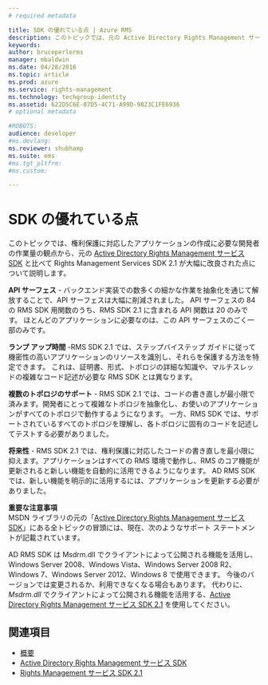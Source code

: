 ```yaml
---
# required metadata

title: SDK の優れている点 | Azure RMS
description: このトピックでは、元の Active Directory Rights Management サービス SDK から RMS SDK 2.1 が大幅に改良された点について説明します。
keywords:
author: bruceperlerms
manager: mbaldwin
ms.date: 04/28/2016
ms.topic: article
ms.prod: azure
ms.service: rights-management
ms.technology: techgroup-identity
ms.assetid: 622D5C6E-07D5-4C71-A99D-9823C1FE6936
# optional metadata

#ROBOTS:
audience: developer
#ms.devlang:
ms.reviewer: shubhamp
ms.suite: ems
#ms.tgt_pltfrm:
#ms.custom:

---
```


# SDK の優れている点
このトピックでは、権利保護に対応したアプリケーションの作成に必要な開発者の作業量の観点から、元の [Active Directory Rights Management サービス SDK](https://msdn.microsoft.com/library/Cc530379) と比べて Rights Management Services SDK 2.1 が大幅に改良された点について説明します。

**API サーフェス** - バックエンド実装での数多くの細かな作業を抽象化を通じて解放することで、API サーフェスは大幅に削減されました。 API サーフェスの 84 の RMS SDK 用関数のうち、RMS SDK 2.1 に含まれる API 関数は 20 のみです。 ほとんどのアプリケーションに必要なのは、この API サーフェスのごく一部のみです。

**ランプ アップ時間** -RMS SDK 2.1 では、ステップバイステップ ガイドに従って機密性の高いアプリケーションのリソースを識別し、それらを保護する方法を特定できます。 これは、証明書、形式、トポロジの詳細な知識や、マルチスレッドの複雑なコード記述が必要な RMS SDK とは異なります。

**複数のトポロジのサポート** - RMS SDK 2.1 では、コードの書き直しが最小限で済みます。開発者にとって複雑なトポロジを抽象化し、お使いのアプリケーションがすべてのトポロジで動作するようになります。 一方、RMS SDK では、サポートされているすべてのトポロジを理解し、各トポロジに固有のコードを記述してテストする必要がありました。

**将来性** - RMS SDK 2.1 では、権利保護に対応したコードの書き直しを最小限に抑えます。アプリケーションはすべての RMS 環境で動作し、RMS のコア機能が更新されると新しい機能を自動的に活用できるようになります。 AD RMS SDK では、新しい機能を明示的に活用するには、アプリケーションを更新する必要がありました。

**重要な注意事項**  
MSDN ライブラリの元の「[Active Directory Rights Management サービス SDK](https://msdn.microsoft.com/library/Cc530379)」にある全トピックの冒頭には、現在、次のようなサポート ステートメントが記載されています。

AD RMS SDK は Msdrm.dll でクライアントによって公開される機能を活用し、Windows Server 2008、Windows Vista、Windows Server 2008 R2、Windows 7、Windows Server 2012、Windows 8 で使用できます。 今後のバージョンでは変更されるか、利用できなくなる場合もあります。 代わりに、*Msdrm.dll* でクライアントによって公開される機能を活用する、[Active Directory Rights Management サービス SDK 2.1](microsoft-information-protection-and-control-client-portal.md) を使用してください。

 

## 関連項目 ##
* [概要](ad-rms-overview.md)
* [Active Directory Rights Management サービス SDK](https://msdn.microsoft.com/library/Cc530379)
* [Rights Management サービス SDK 2.1](microsoft-information-protection-and-control-client-portal.md)
 

 


<!--HONumber=Apr16_HO4-->


